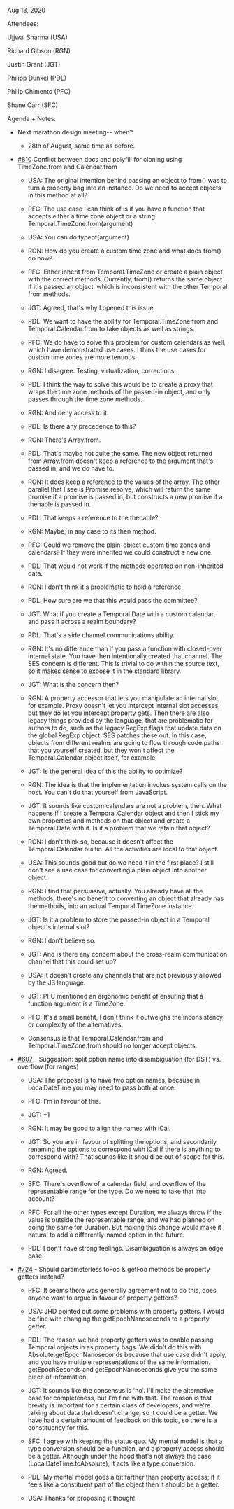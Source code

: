 Aug 13, 2020

Attendees:

Ujjwal Sharma (USA)

Richard Gibson (RGN)

Justin Grant (JGT)

Philipp Dunkel (PDL)

Philip Chimento (PFC)

Shane Carr (SFC)

Agenda + Notes:

* Next marathon design meeting-- when?

    * 28th of August, same time as before.

* [#810](https://github.com/tc39/proposal-temporal/issues/810) Conflict between docs and polyfill for cloning using TimeZone.from and Calendar.from

    * USA: The original intention behind passing an object to from() was to turn a property bag into an instance. Do we need to accept objects in this method at all?

    * PFC: The use case I can think of is if you have a function that accepts either a time zone object or a string. Temporal.TimeZone.from(argument)

    * USA: You can do typeof(argument)

    * RGN: How do you create a custom time zone and what does from() do now?

    * PFC: Either inherit from Temporal.TimeZone or create a plain object with the correct methods. Currently, from() returns the same object if it's passed an object, which is inconsistent with the other Temporal from methods.

    * JGT: Agreed, that's why I opened this issue.

    * PDL: We want to have the ability for Temporal.TimeZone.from and Temporal.Calendar.from to take objects as well as strings.

    * PFC: We do have to solve this problem for custom calendars as well, which have demonstrated use cases. I think the use cases for custom time zones are more tenuous.

    * RGN: I disagree. Testing, virtualization, corrections.

    * PDL: I think the way to solve this would be to create a proxy that wraps the time zone methods of the passed-in object, and only passes through the time zone methods.

    * RGN: And deny access to it.

    * PDL: Is there any precedence to this?

    * RGN: There's Array.from.

    * PDL: That's maybe not quite the same. The new object returned from Array.from doesn't keep a reference to the argument that's passed in, and we do have to.

    * RGN: It does keep a reference to the values of the array. The other parallel that I see is Promise.resolve, which will return the same promise if a promise is passed in, but constructs a new promise if a thenable is passed in.

    * PDL: That keeps a reference to the thenable?

    * RGN: Maybe; in any case to its then method.

    * PFC: Could we remove the plain-object custom time zones and calendars? If they were inherited we could construct a new one.

    * PDL: That would not work if the methods operated on non-inherited data.

    * RGN: I don't think it's problematic to hold a reference.

    * PDL: How sure are we that this would pass the committee?

    * JGT: What if you create a Temporal.Date with a custom calendar, and pass it across a realm boundary?

    * PDL: That's a side channel communications ability.

    * RGN: It's no difference than if you pass a function with closed-over internal state. You have then intentionally created that channel. The SES concern is different. This is trivial to do within the source text, so it makes sense to expose it in the standard library.

    * JGT: What is the concern then?

    * RGN: A property accessor that lets you manipulate an internal slot, for example. Proxy doesn't let you intercept internal slot accesses, but they do let you intercept property gets. Then there are also legacy things provided by the language, that are problematic for authors to do, such as the legacy RegExp flags that update data on the global RegExp object. SES patches these out. In this case, objects from different realms are going to flow through code paths that you yourself created, but they won't affect the Temporal.Calendar object itself, for example.

    * JGT: Is the general idea of this the ability to optimize?

    * RGN: The idea is that the implementation invokes system calls on the host. You can't do that yourself from JavaScript.

    * JGT: It sounds like custom calendars are not a problem, then. What happens if I create a Temporal.Calendar object and then I stick my own properties and methods on that object and create a Temporal.Date with it. Is it a problem that we retain that object?

    * RGN: I don't think so, because it doesn't affect the Temporal.Calendar builtin. All the activities are local to that object.

    * USA: This sounds good but do we need it in the first place? I still don't see a use case for converting a plain object into another object.

    * RGN: I find that persuasive, actually. You already have all the methods, there's no benefit to converting an object that already has the methods, into an actual Temporal.TimeZone instance.

    * JGT: Is it a problem to store the passed-in object in a Temporal object's internal slot?

    * RGN: I don't believe so.

    * JGT: And is there any concern about the cross-realm communication channel that this could set up?

    * USA: It doesn't create any channels that are not previously allowed by the JS language.

    * JGT: PFC mentioned an ergonomic benefit of ensuring that a function argument is a TimeZone.

    * PFC: It's a small benefit, I don't think it outweighs the inconsistency or complexity of the alternatives.

    * Consensus is that Temporal.Calendar.from and Temporal.TimeZone.from should no longer accept objects.

* [#607](https://github.com/tc39/proposal-temporal/issues/607) - Suggestion: split option name into disambiguation (for DST) vs. overflow (for ranges)

    * USA: The proposal is to have two option names, because in LocalDateTime you may need to pass both at once.

    * PFC: I'm in favour of this.

    * JGT: +1

    * RGN: It may be good to align the names with iCal.

    * JGT: So you are in favour of splitting the options, and secondarily renaming the options to correspond with iCal if there is anything to correspond with? That sounds like it should be out of scope for this.

    * RGN: Agreed.

    * SFC: There's overflow of a calendar field, and overflow of the representable range for the type. Do we need to take that into account?

    * PFC: For all the other types except Duration, we always throw if the value is outside the representable range, and we had planned on doing the same for Duration. But making this change would make it natural to add a differently-named option in the future.

    * PDL: I don't have strong feelings. Disambiguation is always an edge case.

* [#724](https://github.com/tc39/proposal-temporal/issues/724) - Should parameterless toFoo & getFoo methods be property getters instead?

    * PFC: It seems there was generally agreement not to do this, does anyone want to argue in favour of property getters?

    * USA: JHD pointed out some problems with property getters. I would be fine with changing the getEpochNanoseconds to a property getter.

    * PDL: The reason we had property getters was to enable passing Temporal objects in as property bags. We didn't do this with Absolute.getEpochNanoseconds because that use case didn't apply, and you have multiple representations of the same information. getEpochSeconds and getEpochNanoseconds give you the same piece of information.

    * JGT: It sounds like the consensus is 'no'. I'll make the alternative case for completeness, but I'm fine with that. The reason is that brevity is important for a certain class of developers, and we're talking about data that doesn't change, so it could be a getter. We have had a certain amount of feedback on this topic, so there is a constituency for this.

    * SFC: I agree with keeping the status quo. My mental model is that a type conversion should be a function, and a property access should be a getter. Although under the hood that's not always the case (LocalDateTime.toAbsolute), it acts like a type conversion.

    * PDL: My mental model goes a bit farther than property access; if it feels like a constituent part of the object then it should be a getter.

    * USA: Thanks for proposing it though!
